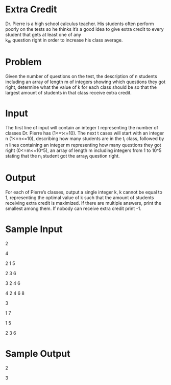 # Extra Credit
Dr. Pierre is a high school calculus teacher. His students often perform poorly on the tests so he thinks it’s a good idea to give extra credit to every student that gets at least one of any            
k<sub>th</sub> question right in order to increase his class average. 

# Problem
Given the number of questions on the test, the description of n students including an array of length m of integers showing which questions they got right, determine what the value of k for each class should be so that the largest amount of students in that class receive extra credit.

# Input
The first line of input will contain an integer t representing the number of classes Dr. Pierre has (1<=t<=10). The next t cases will start with an integer n (1<=n<=10), describing how many students are in the t<sub>i</sub> class, followed by n lines containing an integer m representing how many questions they got right (0<=m<=10^5), an array of length m including integers from 1 to 10^5 stating that the n<sub>i</sub> student got the array<sub>i</sub> question right.

# Output
For each of Pierre’s classes, output a single integer k, k cannot be equal to 1, representing the optimal value of k such that the amount of students receiving extra credit is maximized. If there are multiple answers, print the smallest among them. If nobody can receive extra credit print -1.

# Sample Input
2

4

2 1 5

2 3 6

3 2 4 6

4 2 4 6 8

3

1 7

1 5

2 3 6


# Sample Output
2

3






